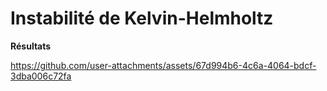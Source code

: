 # Instabilité de Kelvin-Helmholtz


**Résultats**  

https://github.com/user-attachments/assets/67d994b6-4c6a-4064-bdcf-3dba006c72fa
